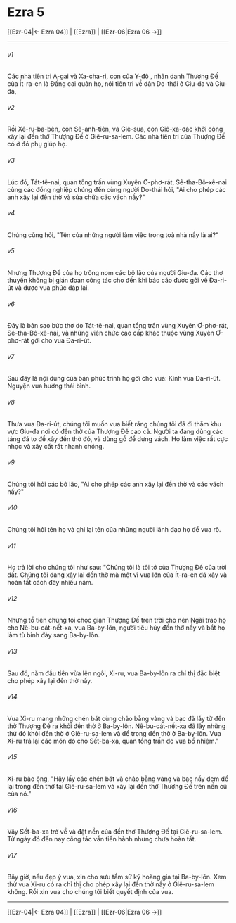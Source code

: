 # Ezra 5

[[Ezr-04|← Ezra 04]] | [[Ezra]] | [[Ezr-06|Ezra 06 →]]
***



###### v1 
Các nhà tiên tri A-gai và Xa-cha-ri, con của Y-đô , nhân danh Thượng Đế của Ít-ra-en là Đấng cai quản họ, nói tiên tri về dân Do-thái ở Giu-đa và Giu-đa, 

###### v2 
Rồi Xê-ru-ba-bên, con Sê-anh-tiên, và Giê-sua, con Giô-xa-đác khởi công xây lại đền thờ Thượng Đế ở Giê-ru-sa-lem. Các nhà tiên tri của Thượng Đế có ở đó phụ giúp họ. 

###### v3 
Lúc đó, Tát-tê-nai, quan tổng trấn vùng Xuyên Ơ-phơ-rát, Sê-tha-Bô-xê-nai cùng các đồng nghiệp chúng đến cùng người Do-thái hỏi, "Ai cho phép các anh xây lại đền thờ và sửa chữa các vách nầy?" 

###### v4 
Chúng cũng hỏi, "Tên của những người làm việc trong toà nhà nầy là ai?" 

###### v5 
Nhưng Thượng Đế của họ trông nom các bô lão của người Giu-đa. Các thợ thuyền không bị gián đoạn công tác cho đến khi báo cáo được gởi về Đa-ri-út và được vua phúc đáp lại. 

###### v6 
Đây là bản sao bức thơ do Tát-tê-nai, quan tổng trấn vùng Xuyên Ơ-phơ-rát, Sê-tha-Bô-xê-nai, và những viên chức cao cấp khác thuộc vùng Xuyên Ơ-phơ-rát gởi cho vua Đa-ri-út. 

###### v7 
Sau đây là nội dung của bản phúc trình họ gởi cho vua: Kính vua Đa-ri-út. Nguyện vua hưởng thái bình. 

###### v8 
Thưa vua Đa-ri-út, chúng tôi muốn vua biết rằng chúng tôi đã đi thăm khu vực Giu-đa nơi có đền thờ của Thượng Đế cao cả. Người ta đang dùng các tảng đá to để xây đền thờ đó, và dùng gỗ để dựng vách. Họ làm việc rất cực nhọc và xây cất rất nhanh chóng. 

###### v9 
Chúng tôi hỏi các bô lão, "Ai cho phép các anh xây lại đền thờ và các vách nầy?" 

###### v10 
Chúng tôi hỏi tên họ và ghi lại tên của những người lãnh đạo họ để vua rõ. 

###### v11 
Họ trả lời cho chúng tôi như sau: "Chúng tôi là tôi tớ của Thượng Đế của trời đất. Chúng tôi đang xây lại đền thờ mà một vì vua lớn của Ít-ra-en đã xây và hoàn tất cách đây nhiều năm. 

###### v12 
Nhưng tổ tiên chúng tôi chọc giận Thượng Đế trên trời cho nên Ngài trao họ cho Nê-bu-cát-nết-xa, vua Ba-by-lôn, người tiêu hủy đền thờ nầy và bắt họ làm tù binh đày sang Ba-by-lôn. 

###### v13 
Sau đó, năm đầu tiên vừa lên ngôi, Xi-ru, vua Ba-by-lôn ra chỉ thị đặc biệt cho phép xây lại đền thờ nầy. 

###### v14 
Vua Xi-ru mang những chén bát cùng chảo bằng vàng và bạc đã lấy từ đền thờ Thượng Đế ra khỏi đền thờ ở Ba-by-lôn. Nê-bu-cát-nết-xa đã lấy những thứ đó khỏi đền thờ ở Giê-ru-sa-lem và để trong đền thờ ở Ba-by-lôn. Vua Xi-ru trả lại các món đó cho Sết-ba-xa, quan tổng trấn do vua bổ nhiệm." 

###### v15 
Xi-ru bảo ông, "Hãy lấy các chén bát và chảo bằng vàng và bạc nầy đem để lại trong đền thờ tại Giê-ru-sa-lem và xây lại đền thờ Thượng Đế trên nền cũ của nó." 

###### v16 
Vậy Sết-ba-xa trở về và đặt nền của đền thờ Thượng Đế tại Giê-ru-sa-lem. Từ ngày đó đến nay công tác vẫn tiến hành nhưng chưa hoàn tất. 

###### v17 
Bây giờ, nếu đẹp ý vua, xin cho sưu tầm sử ký hoàng gia tại Ba-by-lôn. Xem thử vua Xi-ru có ra chỉ thị cho phép xây lại đền thờ nầy ở Giê-ru-sa-lem không. Rồi xin vua cho chúng tôi biết quyết định của vua.

***
[[Ezr-04|← Ezra 04]] | [[Ezra]] | [[Ezr-06|Ezra 06 →]]
